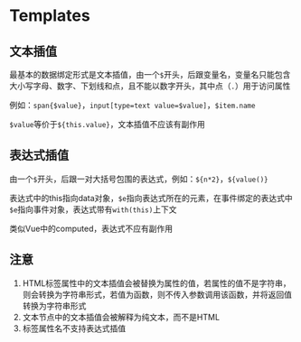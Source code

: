 # Templates

## 文本插值
最基本的数据绑定形式是文本插值，由一个`$`开头，后跟变量名，变量名只能包含大小写字母、数字、下划线和点，且不能以数字开头，其中点（`.`）用于访问属性

例如：`span{$value}`，`input[type=text value=$value]`，`$item.name`

`$value`等价于`${this.value}`，文本插值不应该有副作用

## 表达式插值
由一个`$`开头，后跟一对大括号包围的表达式，例如：`${n*2}`，`${value()}`

表达式中的this指向data对象，`$e`指向表达式所在的元素，在事件绑定的表达式中`$e`指向事件对象，表达式带有`with(this)`上下文

类似Vue中的computed，表达式不应有副作用

## 注意

1. HTML标签属性中的文本插值会被替换为属性的值，若属性的值不是字符串，则会转换为字符串形式，若值为函数，则不传入参数调用该函数，并将返回值转换为字符串形式
2. 文本节点中的文本插值会被解释为纯文本，而不是HTML
3. 标签属性名不支持表达式插值